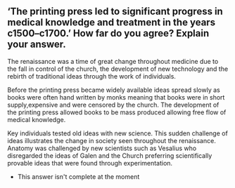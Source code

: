 ## ‘The printing press led to significant progress in medical knowledge and treatment in the years c1500–c1700.’ How far do you agree? Explain your answer.


The renaissance was a time of great change throughout medicine due to the fall in control of the church, the development of new technology and the rebirth of traditional ideas through the work of individuals.

Before the printing press became widely available ideas spread slowly as books were often hand written by monks meaning that books were in short supply,expensive and were censored by the church. The development of the printing press allowed books to be mass produced allowing free flow of medical knowledge.

Key individuals tested old ideas with new science. This sudden challenge of ideas illustrates the change in society seen throughout the renaissance. Anatomy was challenged by new scientists such as Vesalius who disregarded the ideas of Galen and the Church preferring scientifically provable ideas that were found through experimentation. 

- This answer isn't complete at the moment